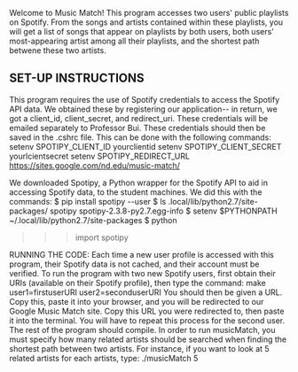 Welcome to Music Match! This program accesses two users' public playlists on Spotify. From the songs and artists contained within these playlists, you will get a list of songs that appear on playlists by both users, both users' most-appearing artist among all their playlists, and the shortest path betwene these two artists.

SET-UP INSTRUCTIONS
-----------------------------------------------------------
This program requires the use of Spotify credentials to access the Spotify API data. We obtained these by registering our application-- in return, we got a client_id, client_secret, and redirect_uri. These credentials will be emailed separately to Professor Bui. These credentials should then be saved in the .cshrc file. This can be done with the following commands:
setenv SPOTIPY_CLIENT_ID yourclientid
setenv SPOTIPY_CLIENT_SECRET yourlcientsecret
setenv SPOTIPY_REDIRECT_URL https://sites.google.com/nd.edu/music-match/

We downloaded Spotipy, a Python wrapper for the Spotify API to aid in accessing Spotify data, to the student machines. We did this with the commands:
$ pip install spotipy --user
$ ls .local/lib/python2.7/site-packages/
  spotipy spotipy-2.3.8-py2.7.egg-info
$ setenv $PYTHONPATH ~/.local/lib/python2.7/site-packages
$ python
>>> import spotipy

RUNNING THE CODE:
Each time a new user profile is accessed with this program, their Spotify data is not cached, and their account must be verified. To run the program with two new Spotify users, first obtain their URIs (available on their Spotify profile), then type the command:
     make user1=firstuserURI user2=seconduserURI
You should then be given a URL. Copy this, paste it into your browser, and you will be redirected to our Google Music Match site. Copy this URL you were redirected to, then paste it into the terminal. You will have to repeat this process for the second user.
The rest of the program should compile.
In order to run musicMatch, you must specify how many related artists should be searched when finding the shortest path between two artists. For instance, if you want to look at 5 related artists for each artists, type: ./musicMatch 5


